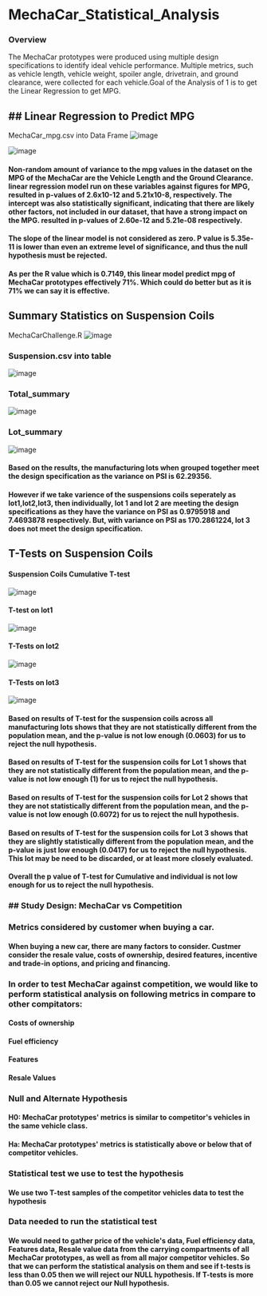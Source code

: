 
# MechaCar_Statistical_Analysis
### Overview

The MechaCar prototypes were produced using multiple design specifications to identify ideal vehicle performance. Multiple metrics, such as vehicle length, vehicle weight, spoiler angle, drivetrain, and ground clearance, were collected for each vehicle.Goal of the Analysis of 1 is to get the Linear Regression to get MPG.

## ## Linear Regression to Predict MPG
MechaCar_mpg.csv into Data Frame
![image](https://user-images.githubusercontent.com/100485119/173210277-bc208df9-3df3-4cb7-b92a-80582fb3050d.png)



![image](https://user-images.githubusercontent.com/100485119/173167150-7ab001b8-5aee-4c3c-b7d4-f575d4787275.png)

#### Non-random amount of variance to the mpg values in the dataset on the MPG of the MechaCar are the Vehicle Length and the Ground Clearance.  linear regression model run on these variables against figures for MPG, resulted in p-values of 2.6x10-12 and 5.21x10-8, respectively. The intercept was also statistically significant, indicating that there are likely other factors, not included in our dataset, that have a strong impact on the MPG. resulted in p-values of 2.60e-12 and 5.21e-08 respectively.

#### The slope of the linear model is not considered as zero. P value is 5.35e-11 is lower than even an extreme level of significance, and thus the null hypothesis must be rejected. 

#### As per the R value which is 0.7149, this linear model predict mpg of MechaCar prototypes effectively 71%. Which could do better but as it is 71% we can say it is effective.

## Summary Statistics on Suspension Coils
MechaCarChallenge.R
![image](https://user-images.githubusercontent.com/100485119/173209266-50539a9c-4e75-497d-bd9d-56d2b6f67215.png)

### Suspension.csv into table
![image](https://user-images.githubusercontent.com/100485119/173209208-5a4ce0e3-fce1-4bd3-bc27-e1e0be953f47.png)
### Total_summary

![image](https://user-images.githubusercontent.com/100485119/173209098-0aa9e511-a3a4-4bc5-9586-926d6c07af93.png)
### Lot_summary

![image](https://user-images.githubusercontent.com/100485119/173209096-66a7c6be-ca65-47bc-9fe7-1ed3537e28e1.png)

#### Based on the results, the manufacturing lots when grouped together meet the design specification as the variance on PSI is 62.29356.
#### However if we take varience of the suspensions coils seperately as lot1,lot2,lot3, then individually, lot 1 and lot 2 are meeting the design specifications as they have the variance on PSI as 0.9795918 and 7.4693878 respectively. But, with variance on PSI as 170.2861224, lot 3 does not meet the design specification.

##  T-Tests on Suspension Coils
#### Suspension Coils Cumulative T-test
![image](https://user-images.githubusercontent.com/100485119/173209472-107f592d-0bf0-47a0-bd67-3d466095f4e4.png)
#### T-test on lot1
![image](https://user-images.githubusercontent.com/100485119/173209487-68c095da-8ebd-4f3d-939c-465b0d4520ca.png)
#### T-Tests on lot2
![image](https://user-images.githubusercontent.com/100485119/173209498-95c7c2c9-d8f7-46e1-a921-05257670f850.png)
#### T-Tests on lot3
![image](https://user-images.githubusercontent.com/100485119/173209502-6556efc3-16e0-4011-978d-f2e72917e90f.png)

#### Based on results of T-test for the suspension coils across all manufacturing lots shows that they are not statistically different from the population mean, and the p-value is not low enough (0.0603) for us to reject the null hypothesis.
#### Based on results of T-test for the suspension coils for Lot 1 shows that they are not statistically different from the population mean, and the p-value is not low enough (1) for us to reject the null hypothesis.
#### Based on results of T-test for the suspension coils for Lot 2 shows that they are not statistically different from the population mean, and the p-value is not low enough (0.6072) for us to reject the null hypothesis.
#### Based on results of T-test for the suspension coils for Lot 3 shows that they are slightly statistically different from the population mean, and the p-value is just low enough (0.0417) for us to reject the null hypothesis. This lot may be need to be discarded, or at least more closely evaluated.

#### Overall the p value of T-test for Cumulative and individual is not low enough for us to reject the null hypothesis.

### ## Study Design: MechaCar vs Competition
### Metrics considered by customer when buying a car.
#### When buying a new car, there are many factors to consider. Custmer consider the resale value, costs of ownership, desired features, incentive and trade-in options, and pricing and financing.
### In order to test MechaCar against competition, we would like to perform statistical analysis on following metrics in compare to other compitators:
#### Costs of ownership
#### Fuel efficiency
#### Features
#### Resale Values

### Null and Alternate Hypothesis
#### H0: MechaCar prototypes'  metrics is similar to competitor's vehicles in the same vehicle class.
#### Ha: MechaCar prototypes' metrics is statistically above or below that of competitor vehicles.
### Statistical test  we use to test the hypothesis
#### We use two T-test samples of the competitor vehicles data to test the hypothesis
### Data needed to run the statistical test
#### We would need to gather price of the vehicle's data, Fuel efficiency data, Features data, Resale value data from the carrying compartments of all MechaCar prototypes, as well as from all major competitor vehicles. So that we can perform the statistical analysis on them and see if t-tests is less than 0.05 then we will reject our NULL hypothesis. If T-tests is more than 0.05 we cannot reject our Null hypothesis.









